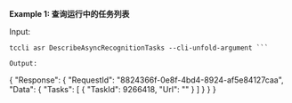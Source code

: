**Example 1: 查询运行中的任务列表**



Input: 

```
tccli asr DescribeAsyncRecognitionTasks --cli-unfold-argument ```

Output: 
```
{
    "Response": {
        "RequestId": "8824366f-0e8f-4bd4-8924-af5e84127caa",
        "Data": {
            "Tasks": [
                {
                    "TaskId": 9266418,
                    "Url": ""
                }
            ]
        }
    }
}
```

